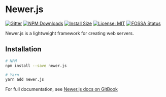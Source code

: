 # Newer.js

[![Gitter](https://badges.gitter.im/reve-node/newer.js.svg)](https://gitter.im/reve-node/newer.js?utm_source=badge&utm_medium=badge&utm_campaign=pr-badge)
[![NPM Downloads](https://img.shields.io/npm/dm/newer.js.svg?style=flat)](https://npmcharts.com/compare/newer.js?minimal=true)
[![Install Size](https://packagephobia.now.sh/badge?p=newer.js)](https://packagephobia.now.sh/result?p=newer.js)
[![License: MIT](https://img.shields.io/badge/License-MIT-yellow.svg)](https://github.com/node-framework/newer.js/blob/main/LICENSE)
[![FOSSA Status](https://app.fossa.com/api/projects/git%2Bgithub.com%2Fnode-framework%2Fnewer.js.svg?type=shield)](https://app.fossa.com/projects/git%2Bgithub.com%2Fnode-framework%2Fnewer.js?ref=badge_shield)

Newer.js is a lightweight framework for creating web servers.

## Installation

```sh
# NPM
npm install --save newer.js

# Yarn
yarn add newer.js
```

For full documentation, see [Newer.js docs on GitBook](https://app.gitbook.com/s/zPbHHsZYR1zwy7kJYdiB/)

